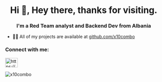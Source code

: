 <h1 align="center">Hi 👋, Hey there, thanks for visiting.</h1>
<h3 align="center">I'm a Red Team analyst and Backend Dev from Albania</h3>

- 👨‍💻 All of my projects are available at [github.com/x10combo](github.com/x10combo)


<h3 align="left">Connect with me:</h3>
<p align="left">
<a href="https://linkedin.com/in/https://www.linkedin.com/in/rake-spahi/" target="blank"><img align="center" src="https://raw.githubusercontent.com/rahuldkjain/github-profile-readme-generator/master/src/images/icons/Social/linked-in-alt.svg" alt="https://www.linkedin.com/in/rakel-spahi-8933b3252/" height="30" width="40" /></a>
</p>


<p><img align="left" src="https://github-readme-stats.vercel.app/api/top-langs?username=x10combo&show_icons=true&locale=en&layout=compact" alt="x10combo" /></p>

